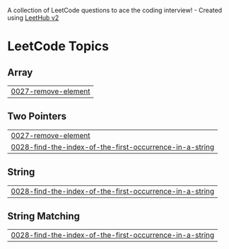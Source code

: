 A collection of LeetCode questions to ace the coding interview! - Created using [LeetHub v2](https://github.com/arunbhardwaj/LeetHub-2.0)
<!---LeetCode Topics Start-->
# LeetCode Topics
## Array
|  |
| ------- |
| [0027-remove-element](https://github.com/shaiksajjad111/Leet_code/tree/master/0027-remove-element) |
## Two Pointers
|  |
| ------- |
| [0027-remove-element](https://github.com/shaiksajjad111/Leet_code/tree/master/0027-remove-element) |
| [0028-find-the-index-of-the-first-occurrence-in-a-string](https://github.com/shaiksajjad111/Leet_code/tree/master/0028-find-the-index-of-the-first-occurrence-in-a-string) |
## String
|  |
| ------- |
| [0028-find-the-index-of-the-first-occurrence-in-a-string](https://github.com/shaiksajjad111/Leet_code/tree/master/0028-find-the-index-of-the-first-occurrence-in-a-string) |
## String Matching
|  |
| ------- |
| [0028-find-the-index-of-the-first-occurrence-in-a-string](https://github.com/shaiksajjad111/Leet_code/tree/master/0028-find-the-index-of-the-first-occurrence-in-a-string) |
<!---LeetCode Topics End-->